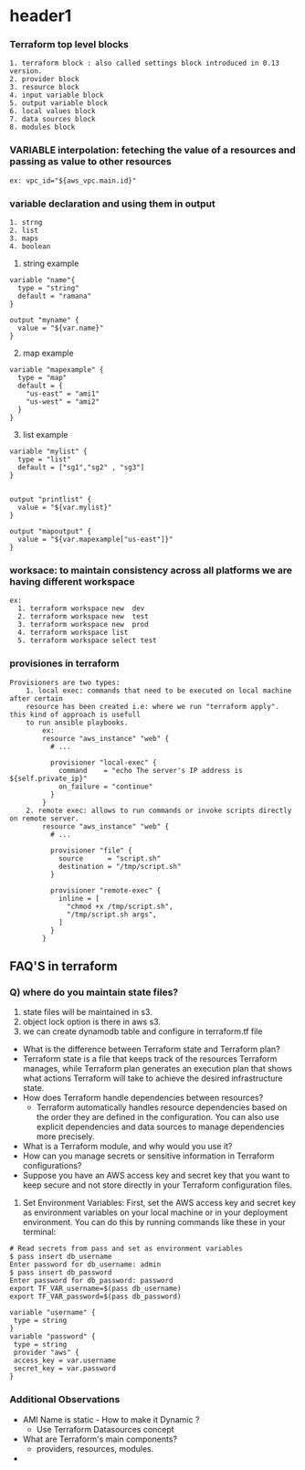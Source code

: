 # header1

### Terraform top level blocks
	1. terraform block : also called settings block introduced in 0.13 version.
	2. provider block 
	3. resource block 
	4. input variable block
	5. output variable block
	6. local values block
	7. data sources block
	8. modules block

###  VARIABLE interpolation: feteching the value of a resources and passing as value to other resources	
	ex: vpc_id="${aws_vpc.main.id}"
### variable declaration and using them in output 
	1. strng
	2. list
	3. maps
	4. boolean
	
1. string example
```t
variable "name"{
  type = "string"
  default = "ramana"
}

output "myname" {
  value = "${var.name}"
}
```
2. map example
```t
variable "mapexample" {
  type = "map"
  default = {
    "us-east" = "ami1"
    "us-west" = "ami2"
  }
}

```

3. list example
```t
variable "mylist" {
  type = "list"
  default = ["sg1","sg2" , "sg3"]
}


output "printlist" {
  value = "${var.mylist}"
}

output "mapoutput" {
  value = "${var.mapexample["us-east"]}"
}
```
###  worksace: to maintain consistency across all platforms we are having different workspace
	ex: 
	  1. terraform workspace new  dev
      2. terraform workspace new  test
      3. terraform workspace new  prod
      4. terraform workspace list
	  5. terraform workspace select test

 ### provisiones in terraform
	Provisioners are two types: 
		1. local exec: commands that need to be executed on local machine after certain
		resource has been created i.e: where we run "terraform apply".  this kind of approach is usefull 
		to run ansible playbooks.
			ex: 
			resource "aws_instance" "web" {
			  # ...

			  provisioner "local-exec" {
				command    = "echo The server's IP address is ${self.private_ip}"
				on_failure = "continue"
			  }
			}
		2. remote exec: allows to run commands or invoke scripts directly on remote server.
			resource "aws_instance" "web" {
			  # ...

			  provisioner "file" {
				source      = "script.sh"
				destination = "/tmp/script.sh"
			  }

			  provisioner "remote-exec" {
				inline = [
				  "chmod +x /tmp/script.sh",
				  "/tmp/script.sh args",
				]
			  }
			}
	

## FAQ'S in terraform 
### Q) where do you maintain state files?
 1. state files will be maintained in s3. 
 2. object lock option is there in aws s3.
 3. we can create dynamodb table and configure in terraform.tf file 

 - What is the difference between Terraform state and Terraform plan?
  - Terraform state is a file that keeps track of the resources Terraform manages, while Terraform plan generates an execution plan that shows what actions Terraform will take to achieve the desired infrastructure state.
- How does Terraform handle dependencies between resources?
  - Terraform automatically handles resource dependencies based on the order they are defined in the     configuration. You can also use explicit dependencies and data sources to manage dependencies more precisely.
- What is a Terraform module, and why would you use it?
- How can you manage secrets or sensitive information in Terraform configurations?
 - Suppose you have an AWS access key and secret key that you want to keep secure and not store directly in your Terraform configuration files.
 1. Set Environment Variables:
First, set the AWS access key and secret key as environment variables on your local machine or in your deployment environment. You can do this by running commands like these in your terminal:
```t 
# Read secrets from pass and set as environment variables
$ pass insert db_username
Enter password for db_username: admin
$ pass insert db_password
Enter password for db_password: password
export TF_VAR_username=$(pass db_username)
export TF_VAR_password=$(pass db_password)

variable "username" {
 type = string
}
variable "password" {
 type = string
 provider "aws" {
 access_key = var.username
 secret_key = var.password
}

```


 ### Additional Observations
- AMI Name is static - How to make it Dynamic ?
  - Use Terraform Datasources concept
- What are Terraform's main components?
  - providers, resources, modules.
- 
